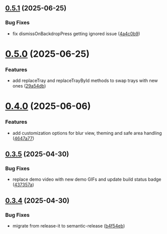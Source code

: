 ## [0.5.1](https://github.com/sivantha96/react-native-trays/compare/v0.5.0...v0.5.1) (2025-06-25)


### Bug Fixes

* fix dismissOnBackdropPress getting ignored issue ([4a4c0b9](https://github.com/sivantha96/react-native-trays/commit/4a4c0b93bfc3616b55802273ecd08e8107d66e98))

# [0.5.0](https://github.com/sivantha96/react-native-trays/compare/v0.4.0...v0.5.0) (2025-06-25)


### Features

* add replaceTray and replaceTrayById methods to swap trays with new ones ([29a54db](https://github.com/sivantha96/react-native-trays/commit/29a54dbbf98ad9e7dd2b1f6915c5d54a821a2f10))

# [0.4.0](https://github.com/sivantha96/react-native-trays/compare/v0.3.5...v0.4.0) (2025-06-06)


### Features

* add customization options for blur view, theming and safe area handling ([4647a77](https://github.com/sivantha96/react-native-trays/commit/4647a77cdf3634bde9ec2e2f754462e993803be3))

## [0.3.5](https://github.com/sivantha96/react-native-trays/compare/v0.3.4...v0.3.5) (2025-04-30)

### Bug Fixes

- replace demo video with new demo GIFs and update build status badge ([437357a](https://github.com/sivantha96/react-native-trays/commit/437357a7bacd3416e7472a9bb97d555f05b035df))

## [0.3.4](https://github.com/sivantha96/react-native-trays/compare/v0.3.3...v0.3.4) (2025-04-30)

### Bug Fixes

- migrate from release-it to semantic-release ([b4f54eb](https://github.com/sivantha96/react-native-trays/commit/b4f54eb204f11948acef27112211add8a32a9080))
